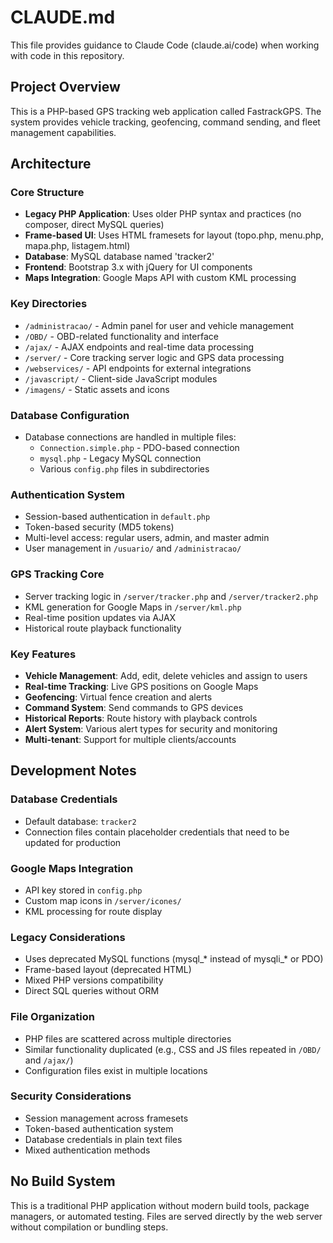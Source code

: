 # CLAUDE.md

This file provides guidance to Claude Code (claude.ai/code) when working with code in this repository.

## Project Overview

This is a PHP-based GPS tracking web application called FastrackGPS. The system provides vehicle tracking, geofencing, command sending, and fleet management capabilities.

## Architecture

### Core Structure
- **Legacy PHP Application**: Uses older PHP syntax and practices (no composer, direct MySQL queries)
- **Frame-based UI**: Uses HTML framesets for layout (topo.php, menu.php, mapa.php, listagem.html)
- **Database**: MySQL database named 'tracker2' 
- **Frontend**: Bootstrap 3.x with jQuery for UI components
- **Maps Integration**: Google Maps API with custom KML processing

### Key Directories
- `/administracao/` - Admin panel for user and vehicle management
- `/OBD/` - OBD-related functionality and interface
- `/ajax/` - AJAX endpoints and real-time data processing
- `/server/` - Core tracking server logic and GPS data processing
- `/webservices/` - API endpoints for external integrations
- `/javascript/` - Client-side JavaScript modules
- `/imagens/` - Static assets and icons

### Database Configuration
- Database connections are handled in multiple files:
  - `Connection.simple.php` - PDO-based connection
  - `mysql.php` - Legacy MySQL connection
  - Various `config.php` files in subdirectories

### Authentication System
- Session-based authentication in `default.php`
- Token-based security (MD5 tokens)
- Multi-level access: regular users, admin, and master admin
- User management in `/usuario/` and `/administracao/`

### GPS Tracking Core
- Server tracking logic in `/server/tracker.php` and `/server/tracker2.php`
- KML generation for Google Maps in `/server/kml.php`
- Real-time position updates via AJAX
- Historical route playback functionality

### Key Features
- **Vehicle Management**: Add, edit, delete vehicles and assign to users
- **Real-time Tracking**: Live GPS positions on Google Maps
- **Geofencing**: Virtual fence creation and alerts
- **Command System**: Send commands to GPS devices
- **Historical Reports**: Route history with playback controls
- **Alert System**: Various alert types for security and monitoring
- **Multi-tenant**: Support for multiple clients/accounts

## Development Notes

### Database Credentials
- Default database: `tracker2`
- Connection files contain placeholder credentials that need to be updated for production

### Google Maps Integration
- API key stored in `config.php`
- Custom map icons in `/server/icones/`
- KML processing for route display

### Legacy Considerations
- Uses deprecated MySQL functions (mysql_* instead of mysqli_* or PDO)
- Frame-based layout (deprecated HTML)
- Mixed PHP versions compatibility
- Direct SQL queries without ORM

### File Organization
- PHP files are scattered across multiple directories
- Similar functionality duplicated (e.g., CSS and JS files repeated in `/OBD/` and `/ajax/`)
- Configuration files exist in multiple locations

### Security Considerations
- Session management across framesets
- Token-based authentication system
- Database credentials in plain text files
- Mixed authentication methods

## No Build System
This is a traditional PHP application without modern build tools, package managers, or automated testing. Files are served directly by the web server without compilation or bundling steps.